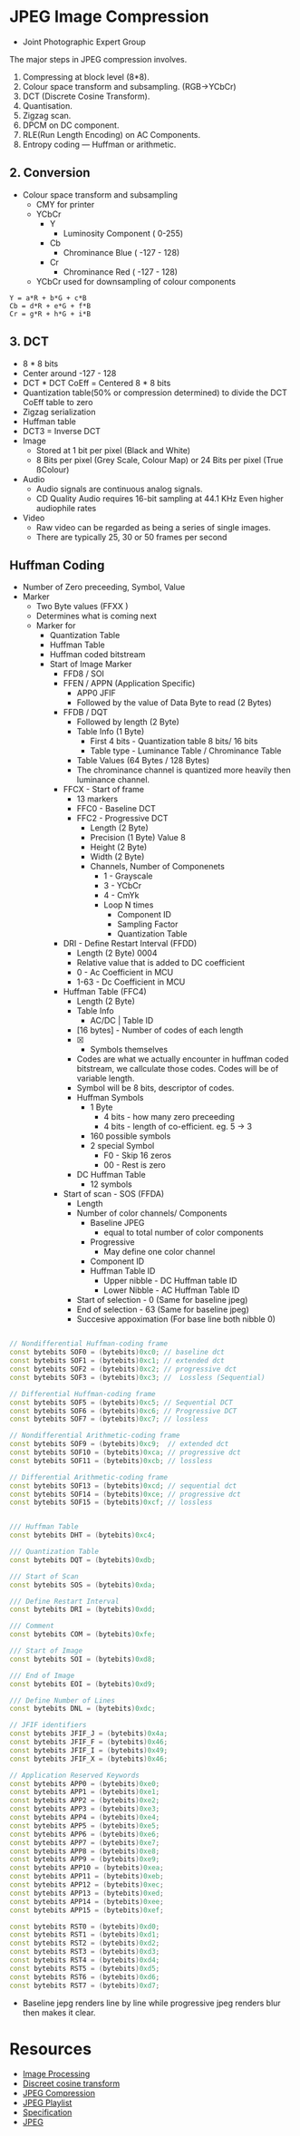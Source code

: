 # JPEG Image Compression
- Joint Photographic Expert Group

The major steps in JPEG compression involves.
1. Compressing at block level (8*8).
2. Colour space transform and subsampling. (RGB->YCbCr)
3. DCT (Discrete Cosine Transform).
4. Quantisation.
5. Zigzag scan.
6. DPCM on DC component.
7. RLE(Run Length Encoding) on AC Components.
8. Entropy coding — Huffman or arithmetic.

## 2. Conversion 
- Colour space transform and subsampling
    - CMY for printer
    - YCbCr
        - Y 
            - Luminosity Component ( 0-255)
        - Cb 
            - Chrominance Blue ( -127 - 128)
        - Cr 
            - Chrominance Red ( -127 - 128)
    - YCbCr used for downsampling of colour components


```
Y = a*R + b*G + c*B
Cb = d*R + e*G + f*B
Cr = g*R + h*G + i*B
```

## 3. DCT
- 8 * 8 bits
- Center around -127 - 128
- DCT * DCT CoEff = Centered 8 * 8 bits
- Quantization table(50% or compression determined) to divide the DCT CoEff table to zero
- Zigzag serialization
- Huffman table
- DCT3 = Inverse DCT
- Image
    - Stored at 1 bit per pixel (Black and White)
    - 8 Bits per pixel (Grey Scale, Colour Map) or 24 Bits per pixel (True ßColour)
- Audio
    - Audio signals are continuous analog signals.
    - CD Quality Audio requires 16-bit sampling at 44.1 KHz Even higher audiophile rates
- Video
    - Raw video can be regarded as being a series of single images. 
    - There are typically 25, 30 or 50 frames per second

## Huffman Coding
- Number of Zero preceeding, Symbol, Value
- Marker
    - Two Byte values (FFXX )
    - Determines what is coming next
    - Marker for
        - Quantization Table
        - Huffman Table
        - Huffman coded bitstream
        - Start of Image Marker 
            - FFD8 / SOI
            - FFEN / APPN (Application Specific)
                - APP0 JFIF
                - Followed by the value of Data Byte to read (2 Bytes)
            - FFDB / DQT
                - Followed by length (2 Byte)
                - Table Info (1 Byte)
                    - First 4 bits - Quantization table 8 bits/ 16 bits
                    - Table type - Luminance Table / Chrominance Table
                - Table Values (64 Bytes / 128 Bytes)
                - The chrominance channel is quantized more heavily then luminance channel.
            - FFCX - Start of frame
                - 13 markers
                - FFC0 - Baseline DCT
                - FFC2 - Progressive DCT
                    - Length (2 Byte)
                    - Precision (1 Byte) Value 8
                    - Height (2 Byte)
                    - Width (2 Byte)
                    - Channels, Number of Componenets
                        - 1 - Grayscale
                        - 3 - YCbCr
                        - 4 - CmYk
                        - Loop N times
                            - Component ID
                            - Sampling Factor
                            - Quantization Table
            - DRI - Define Restart Interval (FFDD) 
                - Length (2 Byte) 0004
                - Relative value that is added to DC coefficient
                - 0 - Ac Coefficient in MCU
                - 1-63 - Dc Coefficient in MCU
            - Huffman Table (FFC4)
                - Length (2 Byte)    
                - Table Info
                    -  AC/DC | Table ID 
                - [16 bytes] - Number of codes of each length
                - [X] - Symbols themselves    
                - Codes are what we actually encounter in huffman coded bitstream, we callculate those codes. Codes will be of variable length.
                - Symbol will be 8 bits, descriptor of codes.
                - Huffman Symbols
                    - 1 Byte 
                        - 4 bits - how many zero preceeding
                        - 4 bits - length of co-efficient. eg. 5 -> 3
                    - 160 possible symbols
                    - 2 special Symbol
                        - F0 - Skip 16 zeros
                        - 00 - Rest is zero
                - DC Huffman Table
                    - 12 symbols
            - Start of scan - SOS (FFDA)
                - Length
                - Number of color channels/ Components
                    - Baseline JPEG 
                        - equal to total number of color components
                    - Progressive
                        - May define one color channel  
                    - Component ID
                    - Huffman Table ID
                        - Upper nibble - DC Huffman table ID
                        - Lower Nibble - AC Huffman Table ID       
                - Start of selection - 0 (Same for baseline jpeg)
                - End of selection - 63 (Same for baseline jpeg)
                - Succesive appoximation (For base line both nibble 0)
                                
```c++

// Nondifferential Huffman-coding frame
const bytebits SOF0 = (bytebits)0xc0; // baseline dct
const bytebits SOF1 = (bytebits)0xc1; // extended dct
const bytebits SOF2 = (bytebits)0xc2; // progressive dct
const bytebits SOF3 = (bytebits)0xc3; //  Lossless (Sequential)

// Differential Huffman-coding frame
const bytebits SOF5 = (bytebits)0xc5; // Sequential DCT
const bytebits SOF6 = (bytebits)0xc6; // Progressive DCT
const bytebits SOF7 = (bytebits)0xc7; // lossless

// Nondifferential Arithmetic-coding frame
const bytebits SOF9 = (bytebits)0xc9;  // extended dct
const bytebits SOF10 = (bytebits)0xca; // progressive dct
const bytebits SOF11 = (bytebits)0xcb; // lossless

// Differential Arithmetic-coding frame
const bytebits SOF13 = (bytebits)0xcd; // sequential dct
const bytebits SOF14 = (bytebits)0xce; // progressive dct
const bytebits SOF15 = (bytebits)0xcf; // lossless


/// Huffman Table
const bytebits DHT = (bytebits)0xc4;

/// Quantization Table
const bytebits DQT = (bytebits)0xdb;

/// Start of Scan
const bytebits SOS = (bytebits)0xda;

/// Define Restart Interval
const bytebits DRI = (bytebits)0xdd;

/// Comment
const bytebits COM = (bytebits)0xfe;

/// Start of Image
const bytebits SOI = (bytebits)0xd8;

/// End of Image
const bytebits EOI = (bytebits)0xd9;

/// Define Number of Lines
const bytebits DNL = (bytebits)0xdc;

// JFIF identifiers
const bytebits JFIF_J = (bytebits)0x4a;
const bytebits JFIF_F = (bytebits)0x46;
const bytebits JFIF_I = (bytebits)0x49;
const bytebits JFIF_X = (bytebits)0x46;

// Application Reserved Keywords
const bytebits APP0 = (bytebits)0xe0;
const bytebits APP1 = (bytebits)0xe1;
const bytebits APP2 = (bytebits)0xe2;
const bytebits APP3 = (bytebits)0xe3;
const bytebits APP4 = (bytebits)0xe4;
const bytebits APP5 = (bytebits)0xe5;
const bytebits APP6 = (bytebits)0xe6;
const bytebits APP7 = (bytebits)0xe7;
const bytebits APP8 = (bytebits)0xe8;
const bytebits APP9 = (bytebits)0xe9;
const bytebits APP10 = (bytebits)0xea;
const bytebits APP11 = (bytebits)0xeb;
const bytebits APP12 = (bytebits)0xec;
const bytebits APP13 = (bytebits)0xed;
const bytebits APP14 = (bytebits)0xee;
const bytebits APP15 = (bytebits)0xef;

const bytebits RST0 = (bytebits)0xd0;
const bytebits RST1 = (bytebits)0xd1;
const bytebits RST2 = (bytebits)0xd2;
const bytebits RST3 = (bytebits)0xd3;
const bytebits RST4 = (bytebits)0xd4;
const bytebits RST5 = (bytebits)0xd5;
const bytebits RST6 = (bytebits)0xd6;
const bytebits RST7 = (bytebits)0xd7;

```

- Baseline jepg renders line by line while progressive jpeg renders blur then makes it clear.

# Resources
- [Image Processing](https://users.cs.cf.ac.uk/Dave.Marshall/Multimedia/)
- [Discreet cosine transform](https://www.youtube.com/watch?v=Q2aEzeMDHMA)
- [JPEG Compression](https://www.youtube.com/watch?v=p_YYAb0Fkuw)
- [JPEG Playlist](https://www.youtube.com/watch?v=CPT4FSkFUgs)
- [Specification](https://www.w3.org/Graphics/JPEG/itu-t81.pdf)
- [JPEG](http://lad.dsc.ufcg.edu.br/multimidia/jpegmarker.pdf)